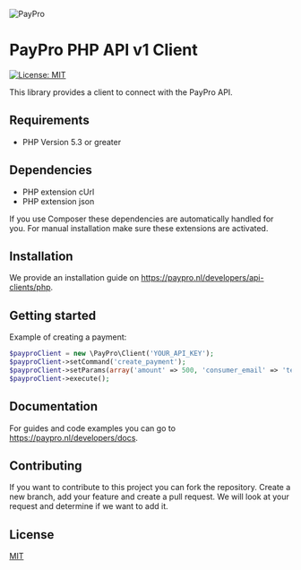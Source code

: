 ![PayPro](https://paypro.nl/images/logo-ie.png)
# PayPro PHP API v1 Client
[![License: MIT](https://img.shields.io/badge/License-MIT-blue.svg)](https://opensource.org/licenses/MIT)

This library provides a client to connect with the PayPro API.

## Requirements

 - PHP Version 5.3 or greater

## Dependencies

 - PHP extension cUrl
 - PHP extension json

If you use Composer these dependencies are automatically handled for you. For manual installation make sure these extensions are activated.

## Installation

We provide an installation guide on https://paypro.nl/developers/api-clients/php.

## Getting started

Example of creating a payment:

```php
$payproClient = new \PayPro\Client('YOUR_API_KEY');
$payproClient->setCommand('create_payment');
$payproClient->setParams(array('amount' => 500, 'consumer_email' => 'test@paypro.nl', 'pay_method' => 'ideal/INGBNL2A'));
$payproClient->execute();
```

## Documentation

For guides and code examples you can go to https://paypro.nl/developers/docs.

## Contributing
If you want to contribute to this project you can fork the repository. Create a new branch, add your feature and create a pull request. We will look at your request and determine if we want to add it.

## License
[MIT](https://github.com/paypronl/paypro-php-v1/blob/master/LICENSE)
